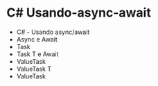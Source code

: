 # C# Usando-async-await
- C# - Usando async/await
- Async e Await
- Task 
- Task T e Await
- ValueTask
- ValueTask T
- ValueTask


